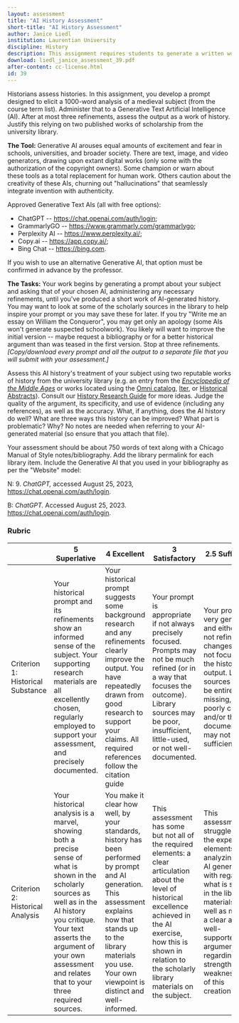 ```yaml
---
layout: assessment
title: "AI History Assessment"
short-title: "AI History Assessment"
author: Janice Liedl
institution: Laurentian University
discipline: History
description: This assignment requires students to generate a written work of history using AI and then to assess that as a work of history, supporting their judgment with library research.
download: liedl_janice_assessment_39.pdf
after-content: cc-license.html
id: 39
---
```


Historians assess histories. In this assignment, you develop a prompt
designed to elicit a 1000-word analysis of a medieval subject (from the
course term list). Administer that to a Generative Text Artificial
Intelligence (AI). After at most three refinements, assess the output as
a work of history. Justify this relying on two published works of
scholarship from the university library.

**The Tool:** Generative AI arouses equal amounts of excitement and fear
in schools, universities, and broader society. There are text, image,
and video generators, drawing upon extant digital works (only some with
the authorization of the copyright owners). Some champion or warn about
these tools as a total replacement for human work. Others caution about
the creativity of these AIs, churning out "hallucinations" that
seamlessly integrate invention with authenticity.

Approved Generative Text AIs (all with free options):

* ChatGPT -- <https://chat.openai.com/auth/login>; 
* GrammarlyGO -- <https://www.grammarly.com/grammarlygo>;
* Perplexity AI -- <https://www.perplexity.ai/>;
* Copy.ai -- <https://app.copy.ai/>;
* Bing Chat -- <https://bing.com>.

If you wish to use an alternative Generative AI, that option must be confirmed in advance by the professor.

**The Tasks:** Your work begins by generating a prompt about your
subject and asking that of your chosen AI, administering any necessary
refinements, until you've produced a short work of AI-generated history.
You may want to look at some of the scholarly sources in the library to
help inspire your prompt or you may save these for later. If you try
"Write me an essay on William the Conqueror", you may get only an
apology (some AIs won't generate suspected schoolwork). You likely will
want to improve the initial version -- maybe request a bibliography or
for a better historical argument than was teased in the first version.
Stop at three refinements. *[Copy/download every prompt and all the
output to a separate file that you will submit with your
assessment.]*

Assess this AI history's treatment of your subject using two reputable
works of history from the university library (e.g. an entry from the
*[Encyclopedia of the Middle
Ages](file:///C:\Users\jliedl\Documents\Teaching\Medieval%20Surveys\.https:\omni.laurentian.ca\permalink\01OCUL_LU\1272muo\alma991010381959405165)*
or works located using the [Omni
catalog](https://biblio.laurentian.ca/),
[Iter](https://login.librweb.laurentian.ca/login?url=https://www.itergateway.org/resources),
or [Historical
Abstracts](http://librweb.laurentian.ca/login?url=http://search.ebscohost.com/login.aspx?authtype=ip,uid&profile=ehost&defaultdb=hia)).
Consult our [History Research
Guide](https://biblio.laurentian.ca/research/guides/history) for more
ideas. Judge the quality of the argument, its specificity, and use of
evidence (including any references), as well as the accuracy. What, if
anything, does the AI history do well? What are three ways this history
can be improved? What part is problematic? Why? No notes
are needed when referring to your AI-generated material (so ensure that
you attach that file).

Your assessment should be about 750 words of text along with a Chicago
Manual of Style notes/bibliography. Add the library permalink for each
library item. Include the Generative AI that you used in your
bibliography as per the "Website" model:

N:
9\. *ChatGPT,* accessed August 25, 2023,
<https://chat.openai.com/auth/login>.

B:
*ChatGPT.* Accessed August 25, 2023.
<https://chat.openai.com/auth/login>.

### Rubric


|                                   | **5 Superlative**                                                                                                                                                                                                                                             | **4 Excellent**                                                                                                                                                                                                                         | **3 Satisfactory**                                 | **2.5 Sufficient** | **0-2.5 Sub-par** |
|-----------------------------------|----------------------------------------------------------------------------------------------------------------------------------------------------------------------------------------------------------------------------------------------------------------|----------------------------------------------------------------------------------------------------------------------------------------------------------------------------------------------------------------------------------------|----------------------------------------------------|---------------------|-------------------|
| Criterion 1: Historical Substance | Your historical prompt and its refinements show an informed sense of the subject. Your supporting research materials are all excellently chosen, regularly employed to support your assessment, and precisely documented.                                      | Your historical prompt suggests some background research and any refinements clearly improve the output. You have repeatedly drawn from good research to support your claims. All required references follow the citation guide        | Your prompt is appropriate if not always precisely focused. Prompts may not be much refined (or in a way that focuses the outcome). Library sources may be poor, insufficient, little-used, or not well-documented. |   Your prompt is very general and either is not refined or changes do not focus on the historical output. Library sources may be entirely missing, poorly chosen, and/or the documentation may not be sufficient.                  |   Your prompts or the output are missing or obscured. The prompt is little more than the subject with no or poor refinements. Library sources may be absent. Documentation has major problems or is entirely absent.                |
| Criterion 2: Historical Analysis  | Your historical analysis is a marvel, showing both a precise sense of what is shown in the scholarly sources as well as in the AI history you critique. Your text asserts the argument of your own assessment and relates that to your three required sources. | You make it clear how well, by your standards, history has been performed by prompt and AI generation. This assessment explains how that stands up to the library materials you use. Your own viewpoint is distinct and well-informed. | This assessment has some but not all of the required elements: a clear articulation about the level of historical excellence achieved in the AI exercise, how this is shown in relation to the scholarly library materials on the subject.     | This assessment struggles on the expected elements of analyzing the AI generation with regard to what is shown in the library materials as well as making a clear and well-supported argument regarding the strengths and weaknesses of this creation.            |   This assessment may only describe the history or histories, whether in full or in part. The assessment does not sufficiently incorporate the library sources or AI generation into the assertions and analysis.                |
